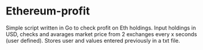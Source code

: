 # Ethereum-profit
Simple script written in Go to check profit on Eth holdings. Input holdings in USD, checks and avarages market price from 2 exchanges every x seconds (user defined).
Stores user and values entered previously in a txt file.